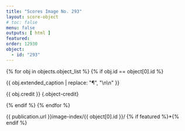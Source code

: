 ```yaml
---
title: "Scores Image No. 293"
layout: score-object
# toc: false
menu: false
outputs: [ html ]
featured: 
order: 12930
object:
  - id: "293"
---
```


{% for obj in objects.object_list %}
{% if obj.id == object[0].id %}

{{ obj.extended_caption | replace: "¶", "\n\n" }}

{{ obj.credit }} {.object-credit}

{% endif %}
{% endfor %}

<div class="object-credit object-url is-print-only">

{{ publication.url }}image-index/{{ object[0].id }}/ {% if featured %}*{% endif %}

</div>
